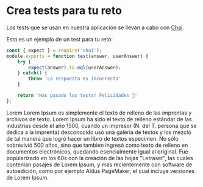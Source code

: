 # Crea tests para tu reto

Los tests que se usan en nuestra aplicación se llevan a cabo con [Chai](https://www.chaijs.com/).

Esto es un ejemplo de un test para tu reto:

```js
const { expect } = require('chai');
module.exports = function test(answer, userAnswer) {
    try {
        expect(answer).to.eql(userAnswer);
    } catch() {
        throw 'La respuesta es incorrecta'
    }

    return 'Has pasado los tests! Felicidades 👏'
};
```

Lorem Lorem Ipsum es simplemente el texto de relleno de las imprentas y archivos de texto. Lorem Ipsum ha sido el texto de relleno estándar de las industrias desde el año 1500, cuando un impresor (N. del T. persona que se dedica a la imprenta) desconocido usó una galería de textos y los mezcló de tal manera que logró hacer un libro de textos especimen. No sólo sobrevivió 500 años, sino que tambien ingresó como texto de relleno en documentos electrónicos, quedando esencialmente igual al original. Fue popularizado en los 60s con la creación de las hojas "Letraset", las cuales contenian pasajes de Lorem Ipsum, y más recientemente con software de autoedición, como por ejemplo Aldus PageMaker, el cual incluye versiones de Lorem Ipsum.
